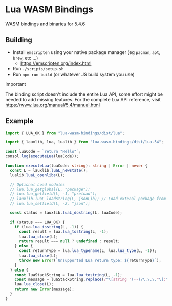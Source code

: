 # Lua WASM Bindings

WASM bindings and binaries for 5.4.6

## Building

* Install `emscripten` using your native package manager (eg `pacman`, `apt`, `brew`, etc ...)
    * https://emscripten.org/index.html
* Run `./scripts/setup.sh`
* Run `npm run build` (or whatever JS build system you use)

> [!IMPORTANT]  
> The binding script doesn't include the entire Lua API, some effort might be needed to add missing features.
> For the complete Lua API reference, visit https://www.lua.org/manual/5.4/manual.html

## Example

```ts
import { LUA_OK } from "lua-wasm-bindings/dist/lua";

import { lauxlib, lua, lualib } from "lua-wasm-bindings/dist/lua.54";

const luaCode = `return "Hello"`;
consol.log(executeLua(luaCode));

function executeLua(luaCode: string): string | Error | never {
  const L = lauxlib.luaL_newstate();
  lualib.luaL_openlibs(L);

  // Optional Load modules
  // lua.lua_getglobal(L, "package");
  // lua.lua_getfield(L, -1, "preload");
  // lauxlib.luaL_loadstring(L, jsonLib); // Load extenal package from string
  // lua.lua_setfield(L, -2, "json");

  const status = lauxlib.luaL_dostring(L, luaCode);

  if (status === LUA_OK) {
    if (lua.lua_isstring(L, -1)) {
      const result = lua.lua_tostring(L, -1);
      lua.lua_close(L);
      return result === null ? undefined : result;
    } else {
      const returnType = lua.lua_typename(L, lua.lua_type(L, -1));
      lua.lua_close(L);
      throw new Error(`Unsupported Lua return type: ${returnType}`);
    }
  } else {
    const luaStackString = lua.lua_tostring(L, -1);
    const message = luaStackString.replace(/^\[string "(--)?\.\.\."\]:\d+: /, "");
    lua.lua_close(L);
    return new Error(message);
  }
}
```
